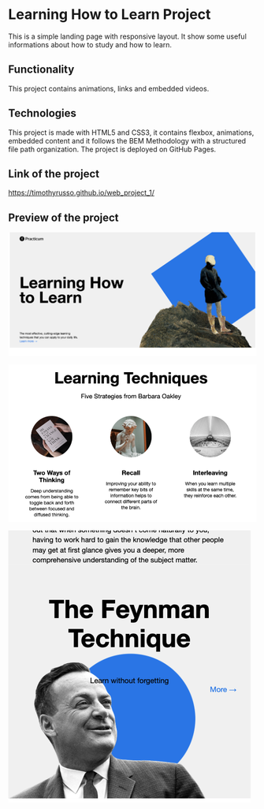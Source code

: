 # Learning How to Learn Project

This is a simple landing page with responsive layout. It show some useful informations about how to study and how to learn.

## Functionality

This project contains animations, links and embedded videos.

## Technologies

This project is made with HTML5 and CSS3, it contains flexbox, animations, embedded content and it follows the BEM Methodology with a structured file path organization. The project is deployed on GitHub Pages.

## Link of the project

https://timothyrusso.github.io/web_project_1/

## Preview of the project

![preview1](https://raw.githubusercontent.com/timothyrusso/web_project_1/main/images/preview1.png)

![preview2](https://raw.githubusercontent.com/timothyrusso/web_project_1/main/images/preview2.png)

![preview3](https://raw.githubusercontent.com/timothyrusso/web_project_1/main/images/preview3.png)
